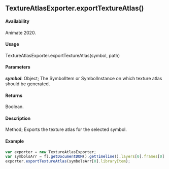 ## TextureAtlasExporter.exportTextureAtlas()

#### Availability

Animate 2020.

#### Usage

TextureAtlasExporter.exportTextureAtlas(symbol, path)

#### Parameters

**_symbol_**:  Object; The SymbolItem or SymbolInstance on which texture atlas should be generated.

#### Returns

Boolean.

#### Description

Method; Exports the texture atlas for the selected symbol.

#### Example

``` javascript
var exporter = new TextureAtlasExporter;
var symbolsArr = fl.getDocumentDOM().getTimeline().layers[0].frames[0].elements;
exporter.exportTextureAtlas(symbolsArr[0].libraryItem);
````
